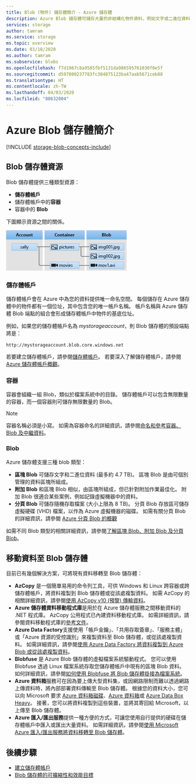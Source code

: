 ```yaml
---
title: Blob (物件) 儲存體簡介 - Azure 儲存體
description: Azure Blob 儲存體可儲存大量的非結構化物件資料，例如文字或二進位資料。 Azure Blob 儲存體具有高度擴充性與可用性。 用戶端可從 PowerShell 或 Azure CLI、以程式設計方式透過 Azure 儲存體用戶端程式庫，或使用 REST 來存取 Blob 儲存體中的資料物件。
services: storage
author: tamram
ms.service: storage
ms.topic: overview
ms.date: 03/18/2020
ms.author: tamram
ms.subservice: blobs
ms.openlocfilehash: f7d1967c8a9585fbf5131da986595761030f0e5f
ms.sourcegitcommit: d597800237783fc384875123ba47aab5671ceb88
ms.translationtype: HT
ms.contentlocale: zh-TW
ms.lasthandoff: 04/03/2020
ms.locfileid: "80632004"
---
```

# <a name="introduction-to-azure-blob-storage"></a>Azure Blob 儲存體簡介

[!INCLUDE [storage-blob-concepts-include](../../../includes/storage-blob-concepts-include.md)]

## <a name="blob-storage-resources"></a>Blob 儲存體資源

Blob 儲存體提供三種類型資源：

- **儲存體帳戶**
- 儲存體帳戶中的**容器**
- 容器中的 **Blob**

下圖顯示資源之間的關係。

![顯示儲存體帳戶、容器和 Blob 之間關聯性的圖表](./media/storage-blobs-introduction/blob1.png)

### <a name="storage-accounts"></a>儲存體帳戶

儲存體帳戶會在 Azure 中為您的資料提供唯一命名空間。 每個儲存在 Azure 儲存體中的物件都有一個位址，其中包含您的唯一帳戶名稱。 帳戶名稱與 Azure 儲存體 Blob 端點的組合會形成儲存體帳戶中物件的基底位址。

例如，如果您的儲存體帳戶名為 *mystorageaccount*，則 Blob 儲存體的預設端點將是：

```
http://mystorageaccount.blob.core.windows.net
```

若要建立儲存體帳戶，請參閱[儲存體帳戶](../common/storage-account-create.md)。 若要深入了解儲存體帳戶，請參閱 [Azure 儲存體帳戶概觀](../common/storage-account-overview.md?toc=%2fazure%2fstorage%2fblobs%2ftoc.json)。

### <a name="containers"></a>容器

容器會組織一組 Blob，類似於檔案系統中的目錄。 儲存體帳戶可以包含無限數量的容器，而一個容器則可儲存無限數量的 Blob。

> [!NOTE]
> 容器名稱必須是小寫。 如需為容器命名的詳細資訊，請參閱[命名和參考容器、Blob 及中繼資料](/rest/api/storageservices/Naming-and-Referencing-Containers--Blobs--and-Metadata)。

### <a name="blobs"></a>Blob

Azure 儲存體支援三種 blob 類型：

- **區塊 Blob** 可儲存文字和二進位資料 (最多約 4.7 TB)。 區塊 Blob 是由可個別管理的資料區塊所組成。
- **附加 Blob** 和區塊 Blob 相似，由區塊所組成，但已針對附加作業最佳化。 附加 Blob 很適合某些案例，例如記錄虛擬機器中的資料。
- **分頁 Blob** 可儲存隨機存取檔案 (大小上限為 8 TB)。 分頁 Blob 存放區可儲存虛擬硬碟 (VHD) 檔案，以作為 Azure 虛擬機器的磁碟。 如需有關分頁 Blob 的詳細資訊，請參閱 [Azure 分頁 Blob 的概觀](storage-blob-pageblob-overview.md)

如需不同 Blob 類型的相關詳細資訊，請參閱[了解區塊 Blob、附加 Blob 及分頁 Blob](/rest/api/storageservices/understanding-block-blobs--append-blobs--and-page-blobs)。

## <a name="move-data-to-blob-storage"></a>移動資料至 Blob 儲存體

目前已有幾個解決方案，可將現有資料移轉至 Blob 儲存體：

- **AzCopy** 是一個簡單易用的命令列工具，可供 Windows 和 Linux 跨容器或跨儲存體帳戶，將資料複製到 Blob 儲存體或從該處複製資料。 如需 AzCopy 的相關詳細資訊，請參閱[使用 AzCopy v10 (預覽) 傳輸資料](../common/storage-use-azcopy-v10.md)。
- **Azure 儲存體資料移動程式庫**是用於在 Azure 儲存體服務之間移動資料的 .NET 程式庫。 AzCopy 公用程式已內建資料移動程式庫。 如需詳細資訊，請參閱資料移動程式庫的[參考文件](/dotnet/api/microsoft.azure.storage.datamovement)。
- **Azure Data Factory**支援使用「帳戶金鑰」、「共用存取簽章」、「服務主體」或「Azure 資源的受控識別」來複製資料至 Blob 儲存體，或從該處複製資料。 如需詳細資訊，請參閱[使用 Azure Data Factory 將資料複製到 Azure Blob 或從該處複製資料](../../data-factory/connector-azure-blob-storage.md?toc=%2fazure%2fstorage%2fblobs%2ftoc.json)。
- **Blobfuse** 是 Azure Blob 儲存體的虛擬檔案系統驅動程式。 您可以使用 Blobfuse 透過 Linux 檔案系統存取您儲存體帳戶中現有的區塊 Blob 資料。 如何詳細資訊，請參閱[如何使用 Blobfuse 將 Blob 儲存體掛接為檔案系統](storage-how-to-mount-container-linux.md)。
- **Azure 資料箱**服務可在因為要上傳大型資料集，或因網路限制而難以透過網路上傳資料時，將內部部署資料傳輸至 Blob 儲存體。 根據您的資料大小，您可以向 Microsoft 要求 [Azure 資料箱磁碟](../../databox/data-box-disk-overview.md)、[Azure 資料箱](../../databox/data-box-overview.md)或 [Azure Data Box Heavy](../../databox/data-box-heavy-overview.md)。 接著，您可以將資料複製到這些裝置，並將其寄回給 Microsoft，以上傳至 Blob 儲存體。
- **Azure 匯入/匯出服務**提供一種方便的方式，可讓您使用自行提供的硬碟在儲存體帳戶中匯入或匯出大量資料。 如需詳細資訊，請參閱[使用 Microsoft Azure 匯入/匯出服務將資料移轉至 Blob 儲存體](../common/storage-import-export-service.md)。

## <a name="next-steps"></a>後續步驟

- [建立儲存體帳戶](../common/storage-create-storage-account.md?toc=%2fazure%2fstorage%2fblobs%2ftoc.json)
- [Blob 儲存體的可擴縮性和效能目標](scalability-targets.md)
